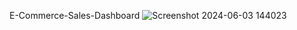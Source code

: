 E-Commerce-Sales-Dashboard
![Screenshot 2024-06-03 144023](https://github.com/bhumikaarya/E-Commerce-Sales-/assets/136438542/3bc4c126-9dc1-4bb1-b132-0f59ac5dee3e)
